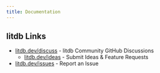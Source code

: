 ```yaml
---
title: Documentation
---
```


## litdb Links

- [litdb.dev/discuss](https://github.com/litdb/litdb/discussions) - litdb Community GitHub Discussions
  - [litdb.dev/ideas](https://github.com/litdb/litdb/discussions/categories/ideas) - Submit Ideas & Feature Requests
- [litdb.dev/issues](https://github.com/litdb/litdb/issues) - Report an Issue
